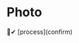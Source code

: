 # Photo

<style>
  input {
    display: none;
  }
  
  input:valid + label::after {
    content: '✔';
  }
  
</style>
<input name="file" type="file" accept="image/*" capture="camera">
<label for="file">📸</label>
[process](confirm)
